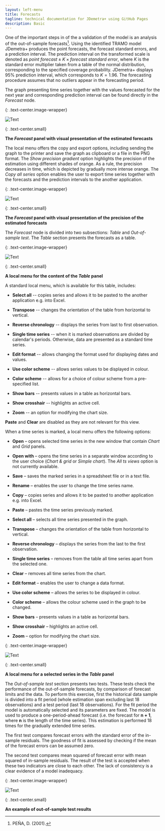 ```yaml
---
layout: left-menu
title: Forecasts
tagline: technical documentation for JDemetra+ using GitHub Pages
description: Basic
---
```


One of the important steps in of the a validation of the model is an
analysis of the out-of-sample forecasts[^1]. Using the identified TRAMO
model JDemetra+ produces the point forecasts, the forecast standard
errors, and a prediction interval. The prediction interval on the
transformed scale is denoted 
as$\ point\ forecast \pm K \times forecast\ standard\ error$, where $K$ is
the standard error multiplier taken from a table of the normal
distribution, corresponding to the specified coverage probability.
JDemetra+ displays 95% prediction interval, which corresponds to
$K = 1.96.$ The forecasting procedure assumes that no outliers appear in
the forecasting period.

The graph presenting time series together with the values forecasted for
the next year and corresponding prediction interval can be found
directly in the *Forecast* node.

{: .text-center.image-wrapper}

![Text](/assets/img/reference-manual/manual/image41_RMSB.png)

{: .text-center.small}

**The *Forecast* panel with visual presentation of the estimated forecasts**

The local menu offers the copy and export options, including sending the
graph to the printer and save the graph as clipboard or a file in the
PNG format. The *Show precision gradient* option highlights the
precision of the estimation using different shades of orange. As a rule,
the precision decreases in time, which is depicted by gradually more
intense orange. The *Copy all series* option enables the user to export
time series together with the forecasts and the prediction intervals to
the another application.

{: .text-center.image-wrapper}

![Text](/assets/img/reference-manual/manual/image42_RMSB.jpg)

{: .text-center.small}

**The *Forecast* panel with visual presentation of the precision of the estimated forecasts**

The *Forecast* node is divided into two subsections: *Table* and
*Out-of-sample test*. The *Table* section presents the forecasts as a
table.

{: .text-center.image-wrapper}

![Text](/assets/img/reference-manual/manual/image43_RMSB.png)

{: .text-center.small}

**A local menu for the content of the *Table* panel**

A standard local menu, which is available for this table, includes:

-   **Select all** -- copies series and allows it to be pasted to the
    another application e.g. into Excel.

-   **Transpose** -- changes the orientation of the table from
    horizontal to vertical.

-   **Reverse chronology** -- displays the series from last to first
    observation.

-   **Single time series** -- when it is marked observations are divided
    by calendar's periods. Otherwise, data are presented as a standard
    time series.

-   **Edit format** -- allows changing the format used for displaying
    dates and values.

-   **Use color scheme** -- allows series values to be displayed in
    colour.

-   **Color scheme** -- allows for a choice of colour scheme from a
    pre-specified list.

-   **Show bars** -- presents values in a table as horizontal bars.

-   **Show crosshair** -- highlights an active cell.

-   **Zoom** -- an option for modifying the chart size.

**Paste** and **Clear** are disabled as they are not relevant for this
view.

When a time series is marked, a local menu offers the following options:

-   **Open** – opens selected time series in the new window that contain
    *Chart* and *Grid* panels.

-   **Open with** – opens the time series in a separate window according
    to the user choice (*Chart* *& grid* or *Simple chart*). The *All ts
    views* option is not currently available.

-   **Save** – saves the marked series in a spreadsheet file or in a
    text file.

-   **Rename** – enables the user to change the time series name.

-   **Copy** – copies series and allows it to be pasted to another
    application e.g. into Excel.

-   **Paste** – pastes the time series previously marked.

-   **Select all** – selects all time series presented in the graph.

-   **Transpose** – changes the orientation of the table from horizontal
    to vertical.

-   **Reverse chronology** – displays the series from the last to the
    first observation.

-   **Single time series** – removes from the table all time series
    apart from the selected one.
	
-   **Clear** – removes all time series from the chart.

-   **Edit format** – enables the user to change a data format.

-   **Use color scheme** – allows the series to be displayed in colour.

-   **Color scheme** – allows the colour scheme used in the graph to be
    changed.

-   **Show bars** – presents values in a table as horizontal bars.

-   **Show crosshair** – highlights an active cell.

-   **Zoom** – option for modifying the chart size.

{: .text-center.image-wrapper}

![Text](/assets/img/reference-manual/manual/image44_RMSB.png)

{: .text-center.small}

**A local menu for a selected series in the *Table* panel**

The *Out-of-sample test* section presents two tests. These tests check
the performance of the out-of-sample forecasts, by comparison of
forecast limits and the data. To perform this exercise, first the
historical data sample is divided into a fit period (whole estimation
span excluding last 18 observations) and a test period (last 18
observations). For the fit period the model is automatically selected
and its parameters are fixed. The model is used to produce a
one-period-ahead forecast (i.e. the forecast for $\mathbf{n + 1}$, where
$\mathbf{n}$ is the length of the time series). This estimation is
performed 18 times for the gradually extended time series.

The first test compares forecast errors with the standard error of the
in-sample residuals. The goodness of fit is assessed by checking if the
mean of the forecast errors can be assumed zero.

The second test compares mean squared of forecast error with mean
squared of in-sample residuals. The result of the test is accepted when
these two indicators are close to each other. The lack of consistency is
a clear evidence of a model inadequacy.

{: .text-center.image-wrapper}

![Text](/assets/img/reference-manual/manual/image45_RMSB.jpg)

{: .text-center.small}

**An example of out-of-sample test results**




[^1]: PEÑA, D. (2001).
